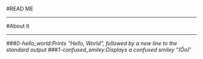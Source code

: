 #READ ME<br>
*************************
#About It
*************************
###*0-hello_world:Prints “Hello, World”, followed by a new line to the standard output*
###*1-confused_smiley:Displays a confused smiley "(Ôo)'*
